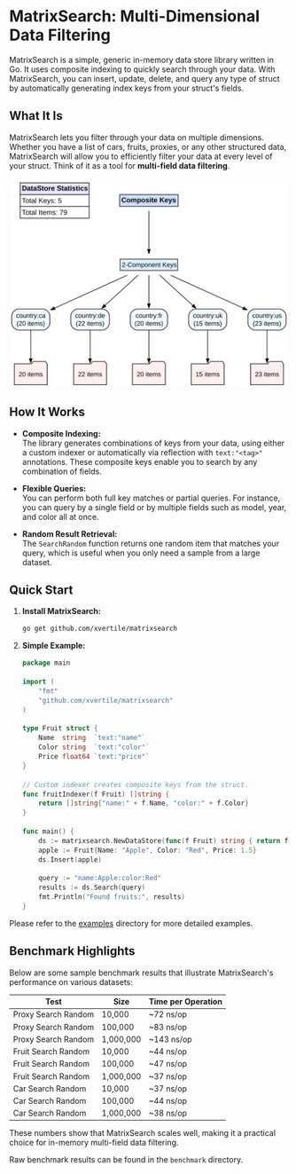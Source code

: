 # MatrixSearch: Multi-Dimensional Data Filtering

MatrixSearch is a simple, generic in-memory data store library written in Go. It uses composite indexing to quickly search through your data. With MatrixSearch, you can insert, update, delete, and query any type of struct by automatically generating index keys from your struct's fields.

## What It Is

MatrixSearch lets you filter through your data on multiple dimensions. Whether you have a list of cars, fruits, proxies, or any other structured data, MatrixSearch will allow you to efficiently filter your data at every level of your struct. Think of it as a tool for **multi-field data filtering**.

<div align="center">
  <img src="examples/dumps/proxies.svg" alt="Proxies Dump">
</div>

## How It Works

- **Composite Indexing:**  
  The library generates combinations of keys from your data, using either a custom indexer or automatically via reflection with `text:"<tag>"` annotations. These composite keys enable you to search by any combination of fields.

- **Flexible Queries:**  
  You can perform both full key matches or partial queries. For instance, you can query by a single field or by multiple fields such as model, year, and color all at once.

- **Random Result Retrieval:**  
  The `SearchRandom` function returns one random item that matches your query, which is useful when you only need a sample from a large dataset.




## Quick Start

1. **Install MatrixSearch:**

   ```bash
   go get github.com/xvertile/matrixsearch
   ```

2. **Simple Example:**

   ```go
   package main

   import (
       "fmt"
       "github.com/xvertile/matrixsearch"
   )

   type Fruit struct {
       Name  string  `text:"name"`
       Color string  `text:"color"`
       Price float64 `text:"price"`
   }

   // Custom indexer creates composite keys from the struct.
   func fruitIndexer(f Fruit) []string {
       return []string{"name:" + f.Name, "color:" + f.Color}
   }

   func main() {
       ds := matrixsearch.NewDataStore(func(f Fruit) string { return f.Name }, fruitIndexer)
       apple := Fruit{Name: "Apple", Color: "Red", Price: 1.5}
       ds.Insert(apple)

       query := "name:Apple:color:Red"
       results := ds.Search(query)
       fmt.Println("Found fruits:", results)
   }
   ```
   
Please refer to the [examples](examples) directory for more detailed examples.

## Benchmark Highlights

Below are some sample benchmark results that illustrate MatrixSearch's performance on various datasets:

| Test                     | Size      | Time per Operation |
|--------------------------|-----------|--------------------|
| Proxy Search Random      | 10,000    | ~72 ns/op          |
| Proxy Search Random      | 100,000   | ~83 ns/op          |
| Proxy Search Random      | 1,000,000 | ~143 ns/op         |
| Fruit Search Random      | 10,000    | ~44 ns/op          |
| Fruit Search Random      | 100,000   | ~47 ns/op          |
| Fruit Search Random      | 1,000,000 | ~37 ns/op          |
| Car Search Random        | 10,000    | ~37 ns/op          |
| Car Search Random        | 100,000   | ~44 ns/op          |
| Car Search Random        | 1,000,000 | ~38 ns/op          |

These numbers show that MatrixSearch scales well, making it a practical choice for in-memory multi-field data filtering.

Raw benchmark results can be found in the `benchmark` directory.
